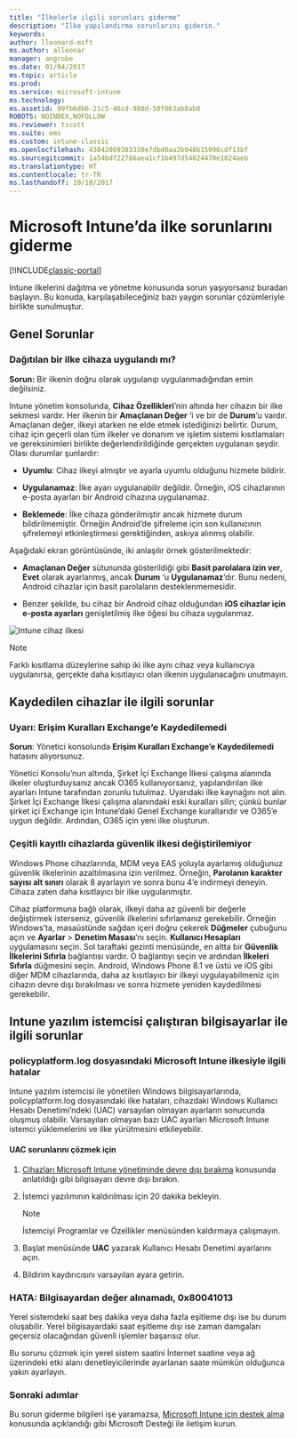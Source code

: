 ```yaml
---
title: "İlkelerle ilgili sorunları giderme"
description: "İlke yapılandırma sorunlarını giderin."
keywords: 
author: lleonard-msft
ms.author: alleonar
manager: angrobe
ms.date: 01/04/2017
ms.topic: article
ms.prod: 
ms.service: microsoft-intune
ms.technology: 
ms.assetid: 99fb6db6-21c5-46cd-980d-50f063ab8ab8
ROBOTS: NOINDEX,NOFOLLOW
ms.reviewer: tscott
ms.suite: ems
ms.custom: intune-classic
ms.openlocfilehash: 43042069383330e7dbd0aa2b948b15096cdf13bf
ms.sourcegitcommit: 1a54bdf22786aea1cf1b497d54024470e1024aeb
ms.translationtype: HT
ms.contentlocale: tr-TR
ms.lasthandoff: 10/10/2017
---
```

# <a name="troubleshoot-policies-in-microsoft-intune"></a>Microsoft Intune’da ilke sorunlarını giderme

[!INCLUDE[classic-portal](../includes/classic-portal.md)]

Intune ilkelerini dağıtma ve yönetme konusunda sorun yaşıyorsanız buradan başlayın. Bu konuda, karşılaşabileceğiniz bazı yaygın sorunlar çözümleriyle birlikte sunulmuştur.

## <a name="general-issues"></a>Genel Sorunlar

### <a name="was-a-deployed-policy-applied-to-the-device"></a>Dağıtılan bir ilke cihaza uygulandı mı?
**Sorun:** Bir ilkenin doğru olarak uygulanıp uygulanmadığından emin değilsiniz.

Intune yönetim konsolunda, **Cihaz Özellikleri**’nin altında her cihazın bir ilke sekmesi vardır. Her ilkenin bir **Amaçlanan Değer** ‘i ve bir de **Durum**‘u vardır. Amaçlanan değer, ilkeyi atarken ne elde etmek istediğinizi belirtir. Durum, cihaz için geçerli olan tüm ilkeler ve donanım ve işletim sistemi kısıtlamaları ve gereksinimleri birlikte değerlendirildiğinde gerçekten uygulanan şeydir. Olası durumlar şunlardır:

-   **Uyumlu**: Cihaz ilkeyi almıştır ve ayarla uyumlu olduğunu hizmete bildirir.

-   **Uygulanamaz**: İlke ayarı uygulanabilir değildir. Örneğin, iOS cihazlarının e-posta ayarları bir Android cihazına uygulanamaz.

-   **Beklemede**: İlke cihaza gönderilmiştir ancak hizmete durum bildirilmemiştir. Örneğin Android’de şifreleme için son kullanıcının şifrelemeyi etkinleştirmesi gerektiğinden, askıya alınmış olabilir.

Aşağıdaki ekran görüntüsünde, iki anlaşılır örnek gösterilmektedir:

-   **Amaçlanan Değer** sütununda gösterildiği gibi **Basit parolalara izin ver**, **Evet** olarak ayarlanmış, ancak **Durum** ‘u **Uygulanamaz**‘dır. Bunu nedeni, Android cihazlar için basit parolaların desteklenmemesidir.

-   Benzer şekilde, bu cihaz bir Android cihaz olduğundan **iOS cihazlar için e-posta ayarları** genişletilmiş ilke öğesi bu cihaza uygulanmaz.

![Intune cihaz ilkesi](../media/Intune-Device-Policy-v.2.jpg)

> [!NOTE]
> Farklı kısıtlama düzeylerine sahip iki ilke aynı cihaz veya kullanıcıya uygulanırsa, gerçekte daha kısıtlayıcı olan ilkenin uygulanacağını unutmayın.


## <a name="issues-with-enrolled-devices"></a>Kaydedilen cihazlar ile ilgili sorunlar

### <a name="alert-saving-of-access-rules-to-exchange-has-failed"></a>Uyarı: Erişim Kuralları Exchange’e Kaydedilemedi
**Sorun**: Yönetici konsolunda **Erişim Kuralları Exchange’e Kaydedilemedi**  hatasını alıyorsunuz.

Yönetici Konsolu’nun altında, Şirket İçi Exchange İlkesi çalışma alanında ilkeler oluşturduysanız ancak O365 kullanıyorsanız, yapılandırılan ilke ayarları Intune tarafından zorunlu tutulmaz. Uyarıdaki ilke kaynağını not alın.  Şirket İçi Exchange İlkesi çalışma alanındaki eski kuralları silin; çünkü bunlar şirket içi Exchange için Intune’daki Genel Exchange kurallarıdır ve O365’e uygun değildir. Ardından, O365 için yeni ilke oluşturun.

### <a name="cannot-change-security-policy-for-various-enrolled-devices"></a>Çeşitli kayıtlı cihazlarda güvenlik ilkesi değiştirilemiyor
Windows Phone cihazlarında, MDM veya EAS yoluyla ayarlamış olduğunuz güvenlik ilkelerinin azaltılmasına izin verilmez. Örneğin, **Parolanın karakter sayısı alt sınırı** olarak 8 ayarlayın ve sonra bunu 4’e indirmeyi deneyin. Cihaza zaten daha kısıtlayıcı bir ilke uygulanmıştır.

Cihaz platformuna bağlı olarak, ilkeyi daha az güvenli bir değerle değiştirmek isterseniz, güvenlik ilkelerini sıfırlamanız gerekebilir.
Örneğin Windows’ta, masaüstünde sağdan içeri doğru çekerek **Düğmeler** çubuğunu açın ve **Ayarlar** &gt; **Denetim Masası**’nı seçin.  **Kullanıcı Hesapları** uygulamasını seçin.
Sol taraftaki gezinti menüsünde, en altta bir **Güvenlik İlkelerini Sıfırla** bağlantısı vardır. O bağlantıyı seçin ve ardından **İlkeleri Sıfırla** düğmesini seçin.
Android, Windows Phone 8.1 ve üstü ve iOS gibi diğer MDM cihazlarında, daha az kısıtlayıcı bir ilkeyi uygulayabilmeniz için cihazın devre dışı bırakılması ve sonra hizmete yeniden kaydedilmesi gerekebilir.

## <a name="issues-with-pcs-that-run-the-intune-software-client"></a>Intune yazılım istemcisi çalıştıran bilgisayarlar ile ilgili sorunlar

### <a name="microsoft-intune-policy-related-errors-in-policyplatformlog"></a>policyplatform.log dosyasındaki Microsoft Intune ilkesiyle ilgili hatalar
Intune yazılım istemcisi ile yönetilen Windows bilgisayarlarında, policyplatform.log dosyasındaki ilke hataları, cihazdaki Windows Kullanıcı Hesabı Denetimi’ndeki (UAC) varsayılan olmayan ayarların sonucunda oluşmuş olabilir. Varsayılan olmayan bazı UAC ayarları Microsoft Intune istemci yüklemelerini ve ilke yürütmesini etkileyebilir.

#### <a name="to-resolve-uac-issues"></a>UAC sorunlarını çözmek için

1.  [Cihazları Microsoft Intune yönetiminde devre dışı bırakma](/intune-classic/deploy-use/retire-devices-from-microsoft-intune-management) konusunda anlatıldığı gibi bilgisayarı devre dışı bırakın.

2.  İstemci yazılımının kaldırılması için 20 dakika bekleyin.

    > [!NOTE]
    > İstemciyi Programlar ve Özellikler menüsünden kaldırmaya çalışmayın.

3.  Başlat menüsünde **UAC** yazarak Kullanıcı Hesabı Denetimi ayarlarını açın.

4.  Bildirim kaydırıcısını varsayılan ayara getirin.

### <a name="error-cannot-obtain-the-value-from-the-computer-0x80041013"></a>HATA: Bilgisayardan değer alınamadı, 0x80041013
Yerel sistemdeki saat beş dakika veya daha fazla eşitleme dışı ise bu durum oluşabilir. Yerel bilgisayardaki saat eşitleme dışı ise zaman damgaları geçersiz olacağından güvenli işlemler başarısız olur.

Bu sorunu çözmek için yerel sistem saatini İnternet saatine veya ağ üzerindeki etki alanı denetleyicilerinde ayarlanan saate mümkün olduğunca yakın ayarlayın.








### <a name="next-steps"></a>Sonraki adımlar
Bu sorun giderme bilgileri işe yaramazsa, [Microsoft Intune için destek alma](how-to-get-support-for-microsoft-intune.md) konusunda açıklandığı gibi Microsoft Desteği ile iletişim kurun.
